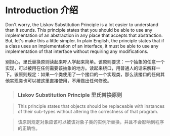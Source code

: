 # Introduction 介绍

Don't worry, the Liskov Substitution Principle is a lot easier to understand than it sounds. This principle states that you should be able to use any implementation of an abstraction in any place that accepts that abstraction. But, let's make this a little simpler. In plain English, the principle states that if a class uses an implementation of an interface, it must be able to use any implementation of that interface without requiring any modifications.

别担心，里氏替换原则读起来吓人学起来简单。该原则要求：一个抽象的任意一个实现，可以被用在任何需要该抽象的地方。读起来绕口，用普通人的话来解释一下。该原则规定：如果一个类使用了一个接口的一个实现类，那么该接口的任何其他实现类也可以被这里直接使用，不用做出任何修改。

> ### Liskov Substitution Principle 里氏替换原则

> This principle states that objects should be replaceable with instances of their sub-types without altering the correctness of that program.

> 该原则规定对象应该可以被该对象子类的实例所替换，并且不会影响到程序的正确性。
